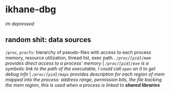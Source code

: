 # ikhane-dbg
*im depressed*
## random shit: data sources
`/proc`, `procfs`: hierarchy of pseudo-files with access to each process memory, resource utilization, thread list, exec path.. *`/proc/[pid]/mem` provides direct access to a process' memory* | *`/proc/[pid]/exe` is a symbolic link to the path of the executable, I could call `open` on it to get debug info* | *`/proc/[pid]/maps` provides description for each region of mem mapped into the process: address range, permission bits, the file backing the mem region, this is used when a process is linked to **shared libraries***



